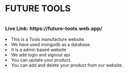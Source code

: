<h1>FUTURE TOOLS<h1>
<h3>Live Link: https://future-tools.web.app/</h3>
<li>This is a Tools manufacture website.</li>
<li>We have used mongodb as a database.</li>
<li>It is a admin based website</li>
<li>We add login and signout api.</li>
<li>You can update your product.</li>
<li>You can add and delete your product from our website.</li>
